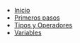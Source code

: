 * [Inicio](README.md)
* [Primeros pasos](0-introduccion.md)
* [Tipos y Operadores](1-tipos-y-operadores.md)
* [Variables](2-variables.md)
